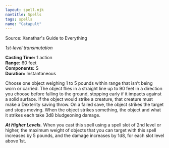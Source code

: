 ```yaml
---
layout: spell.njk
navtitle: Spells
tags: spells
name: "Catapult"
---
```

Source: Xanathar's Guide to Everything

_1st-level transmutation_

**Casting Time:** 1 action  
**Range:** 60 feet  
**Components:** S  
**Duration:** Instantaneous

Choose one object weighing 1 to 5 pounds within range that isn’t being worn or carried. The object flies in a straight line up to 90 feet in a direction you choose before falling to the ground, stopping early if it impacts against a solid surface. If the object would strike a creature, that creature must make a Dexterity saving throw. On a failed save, the object strikes the target and stops moving. When the object strikes something, the object and what it strikes each take 3d8 bludgeoning damage.

**_At Higher Levels._** When you cast this spell using a spell slot of 2nd level or higher, the maximum weight of objects that you can target with this spell increases by 5 pounds, and the damage increases by 1d8, for each slot level above 1st.